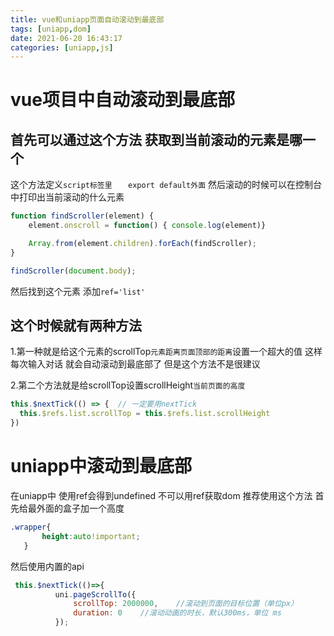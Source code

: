 ```yaml
---
title: vue和uniapp页面自动滚动到最底部
tags: [uniapp,dom]
date: 2021-06-20 16:43:17
categories: [uniapp,js]
---
```


# vue项目中自动滚动到最底部
## 首先可以通过这个方法  获取到当前滚动的元素是哪一个
这个方法定义`script标签里  `     ` export default外面`
然后滚动的时候可以在控制台中打印出当前滚动的什么元素

```javascript
function findScroller(element) {
    element.onscroll = function() { console.log(element)} 

    Array.from(element.children).forEach(findScroller);
}

findScroller(document.body);  
```
然后找到这个元素  添加`ref='list'`
## 这个时候就有两种方法   
1.第一种就是给这个元素的scrollTop`元素距离页面顶部的距离`设置一个超大的值  这样每次输入对话 就会自动滚动到最底部了   但是这个方法不是很建议

2.第二个方法就是给scrollTop设置scrollHeight`当前页面的高度`

```javascript
this.$nextTick(() => {  // 一定要用nextTick
  this.$refs.list.scrollTop = this.$refs.list.scrollHeight
})
```

# uniapp中滚动到最底部
在uniapp中  使用ref会得到undefined   不可以用ref获取dom
推荐使用这个方法
首先给最外面的盒子加一个高度

```css
.wrapper{
       height:auto!important;
   }
```
然后使用内置的api
```javascript
 this.$nextTick(()=>{
          uni.pageScrollTo({
              scrollTop: 2000000,    //滚动到页面的目标位置（单位px）
              duration: 0    //滚动动画的时长，默认300ms，单位 ms
          });
```
